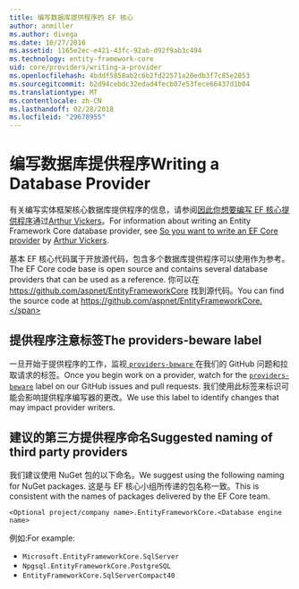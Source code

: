 ```yaml
---
title: 编写数据库提供程序的 EF 核心
author: anmiller
ms.author: divega
ms.date: 10/27/2016
ms.assetid: 1165e2ec-e421-43fc-92ab-d92f9ab3c494
ms.technology: entity-framework-core
uid: core/providers/writing-a-provider
ms.openlocfilehash: 4bddf5858ab2c6b2fd22571a20edb3f7c85e2853
ms.sourcegitcommit: b2d94cebdc32edad4fecb07e53fece66437d1b04
ms.translationtype: MT
ms.contentlocale: zh-CN
ms.lasthandoff: 02/28/2018
ms.locfileid: "29678955"
---
```

# <a name="writing-a-database-provider"></a><span data-ttu-id="ac2ff-102">编写数据库提供程序</span><span class="sxs-lookup"><span data-stu-id="ac2ff-102">Writing a Database Provider</span></span>

<span data-ttu-id="ac2ff-103">有关编写实体框架核心数据库提供程序的信息，请参阅[因此你想要编写 EF 核心提供程序](https://blog.oneunicorn.com/2016/11/11/so-you-want-to-write-an-ef-core-provider/)通过[Arthur Vickers](https://github.com/ajcvickers)。</span><span class="sxs-lookup"><span data-stu-id="ac2ff-103">For information about writing an Entity Framework Core database provider, see [So you want to write an EF Core provider](https://blog.oneunicorn.com/2016/11/11/so-you-want-to-write-an-ef-core-provider/) by [Arthur Vickers](https://github.com/ajcvickers).</span></span>

<span data-ttu-id="ac2ff-104">基本 EF 核心代码属于开放源代码，包含多个数据库提供程序可以使用作为参考。</span><span class="sxs-lookup"><span data-stu-id="ac2ff-104">The EF Core code base is open source and contains several database providers that can be used as a reference.</span></span> <span data-ttu-id="ac2ff-105">你可以在 https://github.com/aspnet/EntityFrameworkCore 找到源代码。</span><span class="sxs-lookup"><span data-stu-id="ac2ff-105">You can find the source code at https://github.com/aspnet/EntityFrameworkCore.</span></span>

## <a name="the-providers-beware-label"></a><span data-ttu-id="ac2ff-106">提供程序注意标签</span><span class="sxs-lookup"><span data-stu-id="ac2ff-106">The providers-beware label</span></span>

<span data-ttu-id="ac2ff-107">一旦开始于提供程序的工作，监视[ `providers-beware` ](https://github.com/aspnet/EntityFrameworkCore/labels/providers-beware)在我们的 GitHub 问题和拉取请求的标签。</span><span class="sxs-lookup"><span data-stu-id="ac2ff-107">Once you begin work on a provider, watch for the [`providers-beware`](https://github.com/aspnet/EntityFrameworkCore/labels/providers-beware) label on our GitHub issues and pull requests.</span></span> <span data-ttu-id="ac2ff-108">我们使用此标签来标识可能会影响提供程序编写器的更改。</span><span class="sxs-lookup"><span data-stu-id="ac2ff-108">We use this label to identify changes that may impact provider writers.</span></span>

## <a name="suggested-naming-of-third-party-providers"></a><span data-ttu-id="ac2ff-109">建议的第三方提供程序命名</span><span class="sxs-lookup"><span data-stu-id="ac2ff-109">Suggested naming of third party providers</span></span>

<span data-ttu-id="ac2ff-110">我们建议使用 NuGet 包的以下命名。</span><span class="sxs-lookup"><span data-stu-id="ac2ff-110">We suggest using the following naming for NuGet packages.</span></span> <span data-ttu-id="ac2ff-111">这是与 EF 核心小组所传递的包名称一致。</span><span class="sxs-lookup"><span data-stu-id="ac2ff-111">This is consistent with the names of packages delivered by the EF Core team.</span></span>

`<Optional project/company name>.EntityFrameworkCore.<Database engine name>`

<span data-ttu-id="ac2ff-112">例如:</span><span class="sxs-lookup"><span data-stu-id="ac2ff-112">For example:</span></span>
* `Microsoft.EntityFrameworkCore.SqlServer`
* `Npgsql.EntityFrameworkCore.PostgreSQL`
* `EntityFrameworkCore.SqlServerCompact40`
